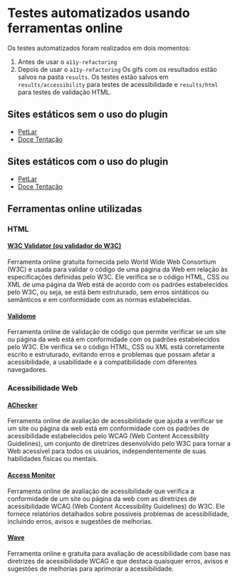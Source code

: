 # Testes automatizados usando ferramentas online
Os testes automatizados foram realizados em dois momentos: 
1. Antes de usar o `a11y-refactoring`
2. Depois de usar o `a11y-refactoring`
Os gifs com os resultados estão salvos na pasta `results`. Os testes estão salvos em `results/accessibility` para testes de acessibilidade e `results/html` para testes de validação HTML.

## Sites estáticos sem o uso do plugin
- [PetLar](http://petlar-site.s3-website-us-east-1.amazonaws.com/)
- [Doce Tentação](http://docetentacao.s3-website-us-east-1.amazonaws.com/)

## Sites estáticos com o uso do plugin
- [PetLar](http://petlar.site.s3-website-us-east-1.amazonaws.com/)
- [Doce Tentação](http://doce.tentacao.s3-website-us-east-1.amazonaws.com/)

## Ferramentas online utilizadas
### HTML
#### [W3C Validator (ou validador do W3C)](https://validator.w3.org/)
Ferramenta online gratuita fornecida pelo World Wide Web Consortium (W3C) e usada para validar o código de uma página da Web em relação às especificações definidas pelo W3C. Ele verifica se o código HTML, CSS ou XML de uma página da Web está de acordo com os padrões estabelecidos pelo W3C, ou seja, se está bem estruturado, sem erros sintáticos ou semânticos e em conformidade com as normas estabelecidas.
#### [Validome](https://validome.org/)
Ferramenta online de validação de código que permite verificar se um site ou página da web está em conformidade com os padrões estabelecidos pelo W3C. Ele verifica se o código HTML, CSS ou XML está corretamente escrito e estruturado, evitando erros e problemas que possam afetar a acessibilidade, a usabilidade e a compatibilidade com diferentes navegadores.

### Acessibilidade Web
#### [AChecker](https://achecker.achecks.ca/checker/index.php)
Ferramenta online de avaliação de acessibilidade que ajuda a verificar se um site ou página da web está em conformidade com os padrões de acessibilidade estabelecidos pelo WCAG (Web Content Accessibility Guidelines), um conjunto de diretrizes desenvolvido pelo W3C para tornar a Web acessível para todos os usuários, independentemente de suas habilidades físicas ou mentais.
#### [Access Monitor](https://accessmonitor.acessibilidade.gov.pt/)
Ferramenta online de avaliação de acessibilidade que verifica a conformidade de um site ou página da web com as diretrizes de acessibilidade WCAG (Web Content Accessibility Guidelines) do W3C. Ele fornece relatórios detalhados sobre possíveis problemas de acessibilidade, incluindo erros, avisos e sugestões de melhorias.
#### [Wave](https://wave.webaim.org/)
Ferramenta online e gratuita para avaliação de acessibilidade com base nas diretrizes de acessibilidade WCAG e que destaca quaisquer erros, avisos e sugestões de melhorias para aprimorar a acessibilidade.
